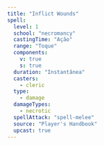 ```yaml
---
title: "Inflict Wounds"
spell:
  level: 1
  school: "necromancy"
  castingTime: "Ação"
  range: "Toque"
  components:
    v: true
    s: true
  duration: "Instantânea"
  casters:
    - cleric
  type:
    - damage
  damageTypes:
    - necrotic
  spellAttack: "spell-melee"
  source: "Player's Handbook"
  upcast: true
---
```


